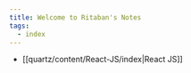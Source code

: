 ```yaml
---
title: Welcome to Ritaban's Notes
tags:
  - index
---
```

- [[quartz/content/React-JS/index|React JS]]